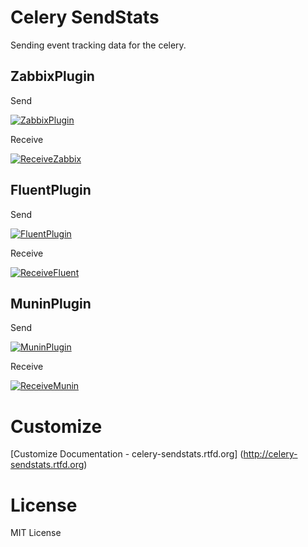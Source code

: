 

Celery SendStats
=================

Sending event tracking data for the celery.


ZabbixPlugin
--------------

Send

[![ZabbixPlugin](http://dl.dropbox.com/u/6574724/Screenshots/xna0.png)](http://dl.dropbox.com/u/6574724/Screenshots/xna0.png)

Receive

[![ReceiveZabbix](http://dl.dropbox.com/u/6574724/Screenshots/b~o_.png)](http://dl.dropbox.com/u/6574724/Screenshots/b~o_.png )


FluentPlugin
---------------

Send

[![FluentPlugin](http://dl.dropbox.com/u/6574724/Screenshots/r~_z.png)](http://dl.dropbox.com/u/6574724/Screenshots/r~_z.png)

Receive

[![ReceiveFluent](http://dl.dropbox.com/u/6574724/Screenshots/cxws.png)](http://dl.dropbox.com/u/6574724/Screenshots/cxws.png)



MuninPlugin
---------------

Send

[![MuninPlugin]()]()

Receive

[![ReceiveMunin]()]()


Customize
===================

[Customize Documentation - celery-sendstats.rtfd.org] (http://celery-sendstats.rtfd.org)


License
=========
MIT License
